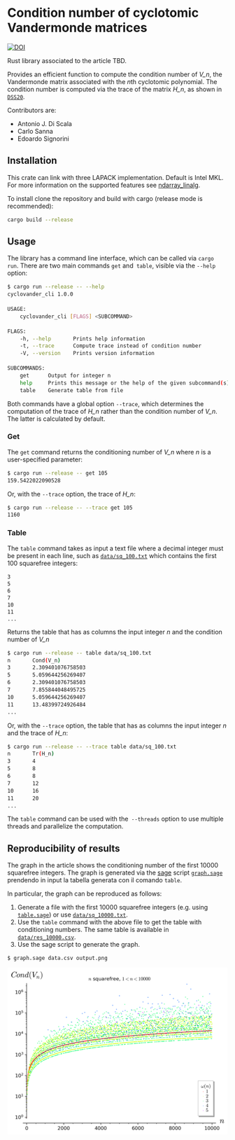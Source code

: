 # Condition number of cyclotomic Vandermonde matrices

[![DOI](https://zenodo.org/badge/435289572.svg)](https://zenodo.org/badge/latestdoi/435289572)

Rust library associated to the article TBD.

Provides an efficient function to compute the condition number of *V_n*, the Vandermonde matrix associated with the *n*th cyclotomic polynomial.
The condition number is computed via the trace of the matrix *H_n*, as shown in [`DSS20`](https://doi.org/10.1515/jmc-2020-0009).

Contributors are:
- Antonio J. Di Scala
- Carlo Sanna
- Edoardo Signorini

## Installation

This crate can link with three LAPACK implementation. Default is Intel MKL. For more information on the supported features see [ndarray_linalg](https://github.com/rust-ndarray/ndarray-linalg).

To install clone the repository and build with cargo (release mode is recommended):

```sh
cargo build --release
```

## Usage

The library has a command line interface, which can be called via `cargo run`. There are two main commands `get` and` table`, visible via the `--help` option:

```sh
$ cargo run --release -- --help
cyclovander_cli 1.0.0

USAGE:
    cyclovander_cli [FLAGS] <SUBCOMMAND>

FLAGS:
    -h, --help       Prints help information
    -t, --trace      Compute trace instead of condition number
    -V, --version    Prints version information

SUBCOMMANDS:
    get      Output for integer n
    help     Prints this message or the help of the given subcommand(s)
    table    Generate table from file
```

Both commands have a global option `--trace`, which determines the computation of the trace of *H_n* rather than the condition number of *V_n*. The latter is calculated by default.

### Get

The `get` command returns the conditioning number of *V_n* where *n* is a user-specified parameter:

```sh
$ cargo run --release -- get 105
159.5422022090528
```

Or, with the `--trace` option, the trace of *H_n*:

```sh
$ cargo run --release -- --trace get 105
1160
```

### Table

The `table` command takes as input a text file where a decimal integer must be present in each line, such as [`data/sq_100.txt`](data/sq_100.txt) which contains the first 100 squarefree integers:

```
3
5
6
7
10
11
...
```

Returns the table that has as columns the input integer *n* and the condition number of *V_n*

```sh
$ cargo run --release -- table data/sq_100.txt
n       Cond(V_n)
3       2.309401076758503
5       5.059644256269407
6       2.309401076758503
7       7.855844048495725
10      5.059644256269407
11      13.48399724926484
...
```

Or, with the `--trace` option, the table that has as columns the input integer *n* and the trace of *H_n*:

```sh
$ cargo run --release -- --trace table data/sq_100.txt
n       Tr(H_n)
3       4
5       8
6       8
7       12
10      16
11      20
...
```

The `table` command can be used with the` --threads` option to use multiple threads and parallelize the computation.

## Reproducibility of results

The graph in the article shows the conditioning number of the first 10000 squarefree integers. The graph is generated via the [sage](https://www.sagemath.org/) script [`graph.sage`](scripts/graph.sage) prendendo in input la tabella generata con il comando `table`.

In particular, the graph can be reproduced as follows:

1. Generate a file with the first 10000 squarefree integers (e.g. using [`table.sage`](scripts/table.sage)) or use [`data/sq_10000.txt`](data/sq_10000.txt).
2. Use the `table` command with the above file to get the table with conditioning numbers. The same table is available in [`data/res_10000.csv`](data/res_10000.csv).
3. Use the sage script to generate the graph.

```sh
$ graph.sage data.csv output.png
```

![Condition number of the first 10000 squarefree integers](data/graph.png)